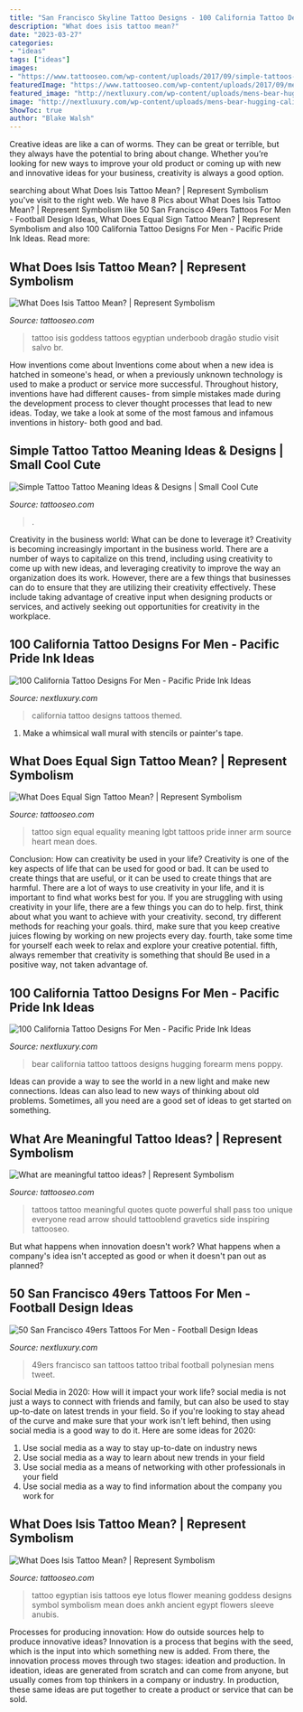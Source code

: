 ```yaml
---
title: "San Francisco Skyline Tattoo Designs - 100 California Tattoo Designs For Men"
description: "What does isis tattoo mean?"
date: "2023-03-27"
categories:
- "ideas"
tags: ["ideas"]
images:
- "https://www.tattooseo.com/wp-content/uploads/2017/09/simple-tattoos-28.jpg"
featuredImage: "https://www.tattooseo.com/wp-content/uploads/2017/09/meaningful-tattoos-17.jpg"
featured_image: "http://nextluxury.com/wp-content/uploads/mens-bear-hugging-california-sign-forearm-tattoo-ideas.jpg"
image: "http://nextluxury.com/wp-content/uploads/mens-bear-hugging-california-sign-forearm-tattoo-ideas.jpg"
ShowToc: true
author: "Blake Walsh"
---
```



Creative ideas are like a can of worms. They can be great or terrible, but they always have the potential to bring about change. Whether you’re looking for new ways to improve your old product or coming up with new and innovative ideas for your business, creativity is always a good option.

	

		
searching about What Does Isis Tattoo Mean? | Represent Symbolism you've visit to the right web. We have 8 Pics about What Does Isis Tattoo Mean? | Represent Symbolism like 50 San Francisco 49ers Tattoos For Men - Football Design Ideas, What Does Equal Sign Tattoo Mean? | Represent Symbolism and also 100 California Tattoo Designs For Men - Pacific Pride Ink Ideas. Read more:
		
    
## What Does Isis Tattoo Mean? | Represent Symbolism

<img loading=lazy src="https://www.tattooseo.com/wp-content/uploads/2017/12/Isis-Tattoo-18.jpg" onerror="this.onerror=null;this.src='https://tse3.mm.bing.net/th?id=OIP.Eanwh59d-5_SmG2LFFhYwAAAAA&amp;pid=15.1';" alt="What Does Isis Tattoo Mean? | Represent Symbolism">

_Source: tattooseo.com_

>tattoo isis goddess tattoos egyptian underboob dragão studio visit salvo br. 

	

How inventions come about
Inventions come about when a new idea is hatched in someone's head, or when a previously unknown technology is used to make a product or service more successful. Throughout history, inventions have had different causes- from simple mistakes made during the development process to clever thought processes that lead to new ideas. Today, we take a look at some of the most famous and infamous inventions in history- both good and bad.

    
## Simple Tattoo Tattoo Meaning Ideas &amp; Designs | Small Cool Cute

<img loading=lazy src="https://www.tattooseo.com/wp-content/uploads/2017/09/simple-tattoos-28.jpg" onerror="this.onerror=null;this.src='https://tse1.mm.bing.net/th?id=OIP.1nFtT4MKOv9vdJMQ2NwrhQHaNL&amp;pid=15.1';" alt="Simple Tattoo Tattoo Meaning Ideas &amp; Designs | Small Cool Cute">

_Source: tattooseo.com_

>. 

	

Creativity in the business world: What can be done to leverage it?
Creativity is becoming increasingly important in the business world. There are a number of ways to capitalize on this trend, including using creativity to come up with new ideas, and leveraging creativity to improve the way an organization does its work. However, there are a few things that businesses can do to ensure that they are utilizing their creativity effectively. These include taking advantage of creative input when designing products or services, and actively seeking out opportunities for creativity in the workplace.

    
## 100 California Tattoo Designs For Men - Pacific Pride Ink Ideas

<img loading=lazy src="http://nextluxury.com/wp-content/uploads/man-with-california-themed-rib-cage-tattoo-designs.jpg" onerror="this.onerror=null;this.src='https://tse2.mm.bing.net/th?id=OIP.jTB35TS0to2RUIN7mf45IwAAAA&amp;pid=15.1';" alt="100 California Tattoo Designs For Men - Pacific Pride Ink Ideas">

_Source: nextluxury.com_

>california tattoo designs tattoos themed. 

	

1. Make a whimsical wall mural with stencils or painter's tape.

    
## What Does Equal Sign Tattoo Mean? | Represent Symbolism

<img loading=lazy src="https://www.tattooseo.com/wp-content/uploads/2018/05/Equal-Sign-Tattoo-Meaning-18.jpg" onerror="this.onerror=null;this.src='https://tse3.mm.bing.net/th?id=OIP.kK924Sg7Qway8vY33MjzXgAAAA&amp;pid=15.1';" alt="What Does Equal Sign Tattoo Mean? | Represent Symbolism">

_Source: tattooseo.com_

>tattoo sign equal equality meaning lgbt tattoos pride inner arm source heart mean does. 

	

Conclusion: How can creativity be used in your life?
Creativity is one of the key aspects of life that can be used for good or bad. It can be used to create things that are useful, or it can be used to create things that are harmful. There are a lot of ways to use creativity in your life, and it is important to find what works best for you. If you are struggling with using creativity in your life, there are a few things you can do to help. first, think about what you want to achieve with your creativity. second, try different methods for reaching your goals. third, make sure that you keep creative juices flowing by working on new projects every day. fourth, take some time for yourself each week to relax and explore your creative potential. fifth, always remember that creativity is something that should Be used in a positive way, not taken advantage of.

    
## 100 California Tattoo Designs For Men - Pacific Pride Ink Ideas

<img loading=lazy src="http://nextluxury.com/wp-content/uploads/mens-bear-hugging-california-sign-forearm-tattoo-ideas.jpg" onerror="this.onerror=null;this.src='https://tse4.mm.bing.net/th?id=OIP.ihfiHr8vmX5LFOhE_XebmgHaHa&amp;pid=15.1';" alt="100 California Tattoo Designs For Men - Pacific Pride Ink Ideas">

_Source: nextluxury.com_

>bear california tattoo tattoos designs hugging forearm mens poppy. 

	

Ideas can provide a way to see the world in a new light and make new connections. Ideas can also lead to new ways of thinking about old problems. Sometimes, all you need are a good set of ideas to get started on something.

    
## What Are Meaningful Tattoo Ideas? | Represent Symbolism

<img loading=lazy src="https://www.tattooseo.com/wp-content/uploads/2017/09/meaningful-tattoos-17.jpg" onerror="this.onerror=null;this.src='https://tse1.mm.bing.net/th?id=OIP.znB5TuDria_-Xlba30ldRQAAAA&amp;pid=15.1';" alt="What are meaningful tattoo ideas? | Represent Symbolism">

_Source: tattooseo.com_

>tattoos tattoo meaningful quotes quote powerful shall pass too unique everyone read arrow should tattooblend gravetics side inspiring tattooseo. 

	

But what happens when innovation doesn't work? What happens when a company's idea isn't accepted as good or when it doesn't pan out as planned?

    
## 50 San Francisco 49ers Tattoos For Men - Football Design Ideas

<img loading=lazy src="http://nextluxury.com/wp-content/uploads/mens-san-francisco-49ers-polynesian-tribal-upper-arm-tattoo.jpg" onerror="this.onerror=null;this.src='https://tse1.mm.bing.net/th?id=OIP.HEqi9NLUe1GlcM2AjT4_bgHaHT&amp;pid=15.1';" alt="50 San Francisco 49ers Tattoos For Men - Football Design Ideas">

_Source: nextluxury.com_

>49ers francisco san tattoos tattoo tribal football polynesian mens tweet. 

	

Social Media in 2020: How will it impact your work life?
social media is not just a ways to connect with friends and family, but can also be used to stay up-to-date on latest trends in your field. So if you're looking to stay ahead of the curve and make sure that your work isn't left behind, then using social media is a good way to do it. Here are some ideas for 2020: 
1. Use social media as a way to stay up-to-date on industry news 
2. Use social media as a way to learn about new trends in your field 
3. Use social media as a means of networking with other professionals in your field 
4. Use social media as a way to find information about the company you work for 

    
## What Does Isis Tattoo Mean? | Represent Symbolism

<img loading=lazy src="https://www.tattooseo.com/wp-content/uploads/2017/12/Isis-Tattoo-51.jpg" onerror="this.onerror=null;this.src='https://tse2.mm.bing.net/th?id=OIP.JI_4_N0I33ootb32VAaQiQAAAA&amp;pid=15.1';" alt="What Does Isis Tattoo Mean? | Represent Symbolism">

_Source: tattooseo.com_

>tattoo egyptian isis tattoos eye lotus flower meaning goddess designs symbol symbolism mean does ankh ancient egypt flowers sleeve anubis. 

	

Processes for producing innovation: How do outside sources help to produce innovative ideas?
Innovation is a process that begins with the seed, which is the input into which something new is added. From there, the innovation process moves through two stages: ideation and production. In ideation, ideas are generated from scratch and can come from anyone, but usually comes from top thinkers in a company or industry. In production, these same ideas are put together to create a product or service that can be sold.

